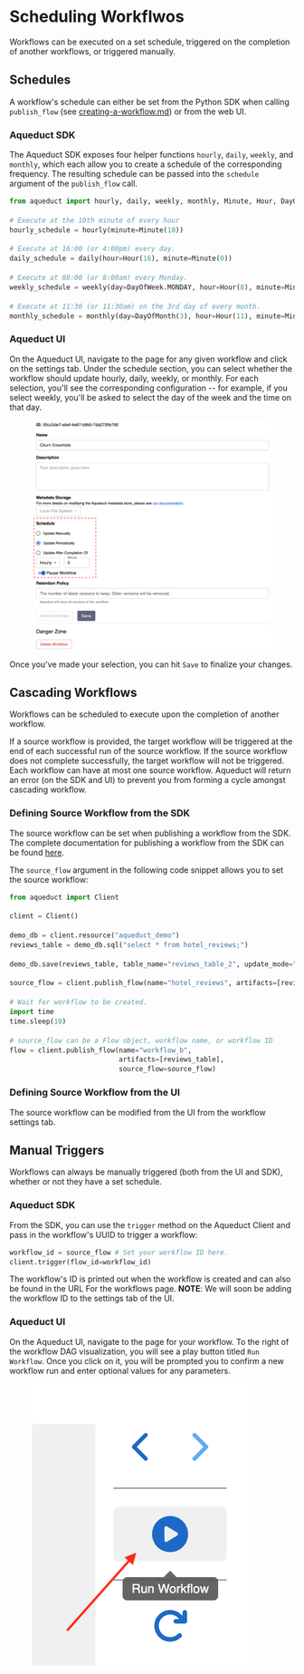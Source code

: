# Scheduling Workflwos

Workflows can be executed on a set schedule, triggered on the completion of another workflows, or triggered manually.&#x20;

## Schedules

A workflow's schedule can either be set from the Python SDK when calling `publish_flow` (see [creating-a-workflow.md](creating-a-workflow.md "mention")) or from the web UI.

### Aqueduct SDK

The Aqueduct SDK exposes four helper functions `hourly`, `daily`, `weekly`, and `monthly`, which each allow you to create a schedule of the corresponding frequency. The resulting schedule can be passed into the `schedule` argument of the `publish_flow` call.

```python
from aqueduct import hourly, daily, weekly, monthly, Minute, Hour, DayOfWeek, DayOfMonth

# Execute at the 10th minute of every hour
hourly_schedule = hourly(minute=Minute(10)) 

# Execute at 16:00 (or 4:00pm) every day.
daily_schedule = daily(hour=Hour(16), minute=Minute(0))

# Execute at 08:00 (or 8:00am) every Monday.
weekly_schedule = weekly(day=DayOfWeek.MONDAY, hour=Hour(8), minute=Minute(0))

# Execute at 11:30 (or 11:30am) on the 3rd day of every month.
monthly_schedule = monthly(day=DayOfMonth(3), hour=Hour(11), minute=Minute(30))
```

### Aqueduct UI

On the Aqueduct UI, navigate to the page for any given workflow and click on the settings tab. Under the schedule section, you can select whether the workflow should update hourly, daily, weekly, or monthly. For each selection, you'll see the corresponding configuration -- for example, if you select weekly, you'll be asked to select the day of the week and the time on that day.&#x20;

<figure><img src="../.gitbook/assets/image (19).png" alt=""><figcaption></figcaption></figure>

Once you've made your selection, you can hit `Save` to finalize your changes.

## Cascading Workflows

Workflows can be scheduled to execute upon the completion of another workflow.

If a source workflow is provided, the target workflow will be triggered at the end of each successful run of the source workflow. If the source workflow does not complete successfully, the target workflow will not be triggered. Each workflow can have at most one source workflow. Aqueduct will return an error (on the SDK and UI) to prevent you from forming a cycle amongst cascading workflow.

### Defining Source Workflow from the SDK

The source workflow can be set when publishing a workflow from the SDK. The complete documentation for publishing a workflow from the SDK can be found [here](creating-a-workflow.md#publishing-a-workflow).

The `source_flow` argument in the following code snippet allows you to set the source workflow:

```python
from aqueduct import Client

client = Client()

demo_db = client.resource("aqueduct_demo")
reviews_table = demo_db.sql("select * from hotel_reviews;")

demo_db.save(reviews_table, table_name="reviews_table_2", update_mode="replace")

source_flow = client.publish_flow(name="hotel_reviews", artifacts=[reviews_table]).id()  # Or set your workflow ID here.

# Wait for workflow to be created.
import time
time.sleep(10)

# source_flow can be a Flow object, workflow name, or workflow ID
flow = client.publish_flow(name="workflow_b", 
                           artifacts=[reviews_table],
                           source_flow=source_flow)
```

### Defining Source Workflow from the UI

The source workflow can be modified from the UI from the workflow settings tab.

## Manual Triggers

Workflows can always be manually triggered (both from the UI and SDK), whether or not they have a set schedule.

### Aqueduct SDK

From the SDK, you can use the `trigger` method on the Aqueduct Client and pass in the workflow's UUID to trigger a workflow:

```python
workflow_id = source_flow # Set your workflow ID here.
client.trigger(flow_id=workflow_id)
```

The workflow's ID is printed out when the workflow is created and can also be found in the URL For the workflows page. **NOTE**: We will soon be adding the workflow ID to the settings tab of the UI.

### Aqueduct UI

On the Aqueduct UI, navigate to the page for your workflow. To the right of the workflow DAG visualization, you will see a play button titled `Run Workflow`. Once you click on it, you will be prompted you to confirm a new workflow run and enter optional values for any parameters.

<figure><img src="../.gitbook/assets/image (13).png" alt=""><figcaption></figcaption></figure>


